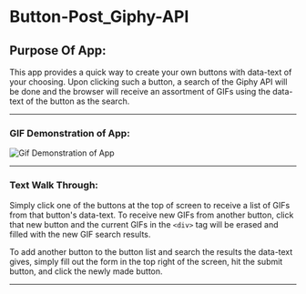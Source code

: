 # Button-Post_Giphy-API




## Purpose Of App:
This app provides a quick way to create your own buttons with data-text of your choosing. Upon clicking such a button, a search of the Giphy API will be done and the browser will receive an assortment of GIFs using the data-text of the button as the search.

---

### GIF Demonstration of App:

![Gif Demonstration of App](http://media.giphy.com/media/2UoIy6K6srHakwYiN7/giphy.gif)

---

### Text Walk Through:
Simply click one of the buttons at the top of screen to receive a list of GIFs from that button's data-text. To receive new GIFs from another button, click that new button and the current GIFs in the ```<div>``` tag will be erased and filled with the new GIF search results.

To add another button to the button list and search the results the data-text gives, simply fill out the form in the top right of the screen, hit the submit button, and click the newly made button.

---

